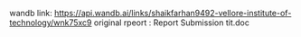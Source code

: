 wandb link: https://api.wandb.ai/links/shaikfarhan9492-vellore-institute-of-technology/wnk75xc9
original rpeort : Report Submission tit.doc
